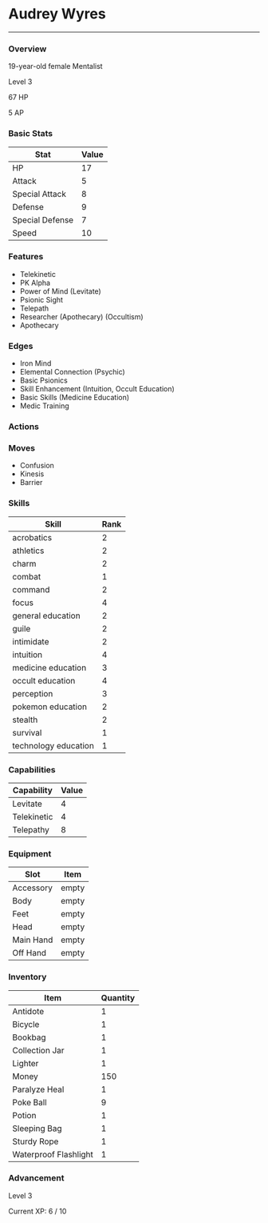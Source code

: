 # Audrey Wyres
------------------------------------------------------------------------

### Overview
19-year-old female Mentalist

Level 3

67 HP

5 AP

### Basic Stats
| Stat              | Value |
| ----------------- | ----- |
| HP                | 17 |
| Attack            | 5 |
| Special Attack    | 8 |
| Defense           | 9 |
| Special Defense   | 7 |
| Speed             | 10 |

### Features
* Telekinetic
* PK Alpha
* Power of Mind (Levitate)
* Psionic Sight
* Telepath
* Researcher (Apothecary) (Occultism)
* Apothecary

### Edges
* Iron Mind
* Elemental Connection (Psychic)
* Basic Psionics
* Skill Enhancement (Intuition, Occult Education)
* Basic Skills (Medicine Education)
* Medic Training

### Actions

### Moves
* Confusion
* Kinesis
* Barrier

### Skills
| Skill         | Rank |
| ------------- | ---- |
| acrobatics | 2 |
| athletics | 2 |
| charm | 2 |
| combat | 1 |
| command | 2 |
| focus | 4 |
| general education | 2 |
| guile | 2 |
| intimidate | 2 |
| intuition | 4 |
| medicine education | 3 |
| occult education | 4 |
| perception | 3 |
| pokemon education | 2 |
| stealth | 2 |
| survival | 1 |
| technology education | 1 |

### Capabilities
| Capability    | Value |
| ------------- | ----- |
| Levitate | 4 |
| Telekinetic | 4 |
| Telepathy | 8 |

### Equipment
| Slot          | Item |
| ------------- | ---- |
| Accessory | empty |
| Body | empty |
| Feet | empty |
| Head | empty |
| Main Hand | empty |
| Off Hand | empty |

### Inventory
| Item          | Quantity |
| ------------- | -------- |
| Antidote | 1 |
| Bicycle | 1 |
| Bookbag | 1 |
| Collection Jar | 1 |
| Lighter | 1 |
| Money | 150 |
| Paralyze Heal | 1 |
| Poke Ball | 9 |
| Potion | 1 |
| Sleeping Bag | 1 |
| Sturdy Rope | 1 |
| Waterproof Flashlight | 1 |

### Advancement
Level 3

Current XP: 6 / 10